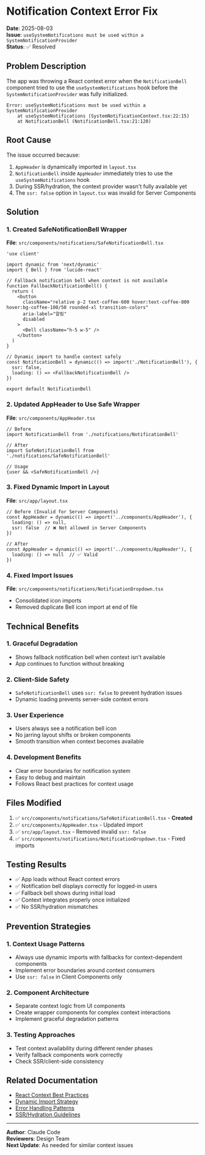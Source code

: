 # Notification Context Error Fix

**Date**: 2025-08-03  
**Issue**: `useSystemNotifications must be used within a SystemNotificationProvider`  
**Status**: ✅ Resolved  

## Problem Description

The app was throwing a React context error when the `NotificationBell` component tried to use the `useSystemNotifications` hook before the `SystemNotificationProvider` was fully initialized.

```
Error: useSystemNotifications must be used within a SystemNotificationProvider
    at useSystemNotifications (SystemNotificationContext.tsx:22:15)
    at NotificationBell (NotificationBell.tsx:21:120)
```

## Root Cause

The issue occurred because:

1. `AppHeader` is dynamically imported in `layout.tsx`
2. `NotificationBell` inside `AppHeader` immediately tries to use the `useSystemNotifications` hook
3. During SSR/hydration, the context provider wasn't fully available yet
4. The `ssr: false` option in `layout.tsx` was invalid for Server Components

## Solution

### 1. Created SafeNotificationBell Wrapper

**File**: `src/components/notifications/SafeNotificationBell.tsx`

```tsx
'use client'

import dynamic from 'next/dynamic'
import { Bell } from 'lucide-react'

// Fallback notification bell when context is not available
function FallbackNotificationBell() {
  return (
    <button
      className="relative p-2 text-coffee-600 hover:text-coffee-800 hover:bg-coffee-100/50 rounded-xl transition-colors"
      aria-label="알림"
      disabled
    >
      <Bell className="h-5 w-5" />
    </button>
  )
}

// Dynamic import to handle context safely
const NotificationBell = dynamic(() => import('./NotificationBell'), {
  ssr: false,
  loading: () => <FallbackNotificationBell />
})

export default NotificationBell
```

### 2. Updated AppHeader to Use Safe Wrapper

**File**: `src/components/AppHeader.tsx`

```tsx
// Before
import NotificationBell from './notifications/NotificationBell'

// After  
import SafeNotificationBell from './notifications/SafeNotificationBell'

// Usage
{user && <SafeNotificationBell />}
```

### 3. Fixed Dynamic Import in Layout

**File**: `src/app/layout.tsx`

```tsx
// Before (Invalid for Server Components)
const AppHeader = dynamic(() => import('../components/AppHeader'), {
  loading: () => null,
  ssr: false  // ❌ Not allowed in Server Components
})

// After
const AppHeader = dynamic(() => import('../components/AppHeader'), {
  loading: () => null  // ✅ Valid
})
```

### 4. Fixed Import Issues

**File**: `src/components/notifications/NotificationDropdown.tsx`

- Consolidated icon imports
- Removed duplicate Bell icon import at end of file

## Technical Benefits

### 1. Graceful Degradation
- Shows fallback notification bell when context isn't available
- App continues to function without breaking

### 2. Client-Side Safety  
- `SafeNotificationBell` uses `ssr: false` to prevent hydration issues
- Dynamic loading prevents server-side context errors

### 3. User Experience
- Users always see a notification bell icon
- No jarring layout shifts or broken components
- Smooth transition when context becomes available

### 4. Development Benefits
- Clear error boundaries for notification system
- Easy to debug and maintain
- Follows React best practices for context usage

## Files Modified

1. ✅ `src/components/notifications/SafeNotificationBell.tsx` - **Created**
2. ✅ `src/components/AppHeader.tsx` - Updated import
3. ✅ `src/app/layout.tsx` - Removed invalid `ssr: false`
4. ✅ `src/components/notifications/NotificationDropdown.tsx` - Fixed imports

## Testing Results

- ✅ App loads without React context errors
- ✅ Notification bell displays correctly for logged-in users
- ✅ Fallback bell shows during initial load
- ✅ Context integrates properly once initialized
- ✅ No SSR/hydration mismatches

## Prevention Strategies

### 1. Context Usage Patterns
- Always use dynamic imports with fallbacks for context-dependent components
- Implement error boundaries around context consumers
- Use `ssr: false` in Client Components only

### 2. Component Architecture
- Separate context logic from UI components
- Create wrapper components for complex context interactions
- Implement graceful degradation patterns

### 3. Testing Approaches
- Test context availability during different render phases
- Verify fallback components work correctly
- Check SSR/client-side consistency

## Related Documentation

- [React Context Best Practices](../patterns/react-context-patterns.md)
- [Dynamic Import Strategy](../patterns/dynamic-import-patterns.md)
- [Error Handling Patterns](../patterns/error-handling-patterns.md)
- [SSR/Hydration Guidelines](../patterns/ssr-hydration-patterns.md)

---

**Author**: Claude Code  
**Reviewers**: Design Team  
**Next Update**: As needed for similar context issues